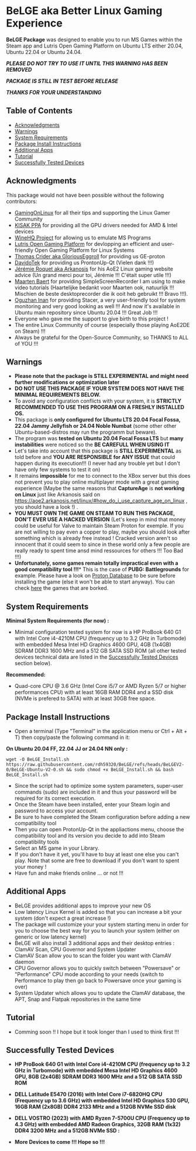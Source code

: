 # BeLGE aka Better Linux Gaming Experience

**BeLGE Package** was designed to enable you to run MS Games within the Steam app and Lutris Open Gaming Platform on Ubuntu LTS either 20.04, Ubuntu 22.04 or Ubuntu 24.04. 

***PLEASE DO NOT TRY TO USE IT UNTIL THIS WARNING HAS BEEN REMOVED***

***PACKAGE IS STILL IN TEST BEFORE RELEASE***

***THANKS FOR YOUR UNDERSTANDING***

## Table of Contents
- [Acknowledgments](#acknowledgments)
- [Warnings](#warnings)
- [System Requirements](#system-requirements)
- [Package Install Instructions](#package-install-instructions)
- [Additional Apps](#additional-apps)
- [Tutorial](#tutorial)
- [Successfully Tested Devices](#successfully-tested-devices)
  
## Acknowledgments

This package would not have been possible without the following contributors:
- [GamingOnLinux](https://www.gamingonlinux.com/) for all their tips and supporting the Linux Gamer Community 
- [KISAK PPA](https://launchpad.net/~kisak/+archive/ubuntu/kisak-mesa) for providing all the GPU drivers needed for AMD & Intel devices
- [WineHQ Project](https://www.winehq.org/about) for allowing us to emulate MS Programs
- [Lutris Open Gaming Platform](https://github.com/lutris) for devlopping an efficient and user-friendly Open Gaming Platform for Linux Systems
- [Thomas Crider aka GloriousEggroll](https://github.com/GloriousEggroll) for providing us GE-proton
- [DavidoTek](https://github.com/DavidoTek) for providing us ProntonUp-Qt (Vielen dank !!!) 
- [Jérémie Roquet aka Arkanosis](https://github.com/Arkanosis) for his AoE2 Linux gaming website advice (Un grand merci pour toi, Jérémie !!! C'était super utile !!!) 
- [Maarten Baert](https://www.maartenbaert.be/simplescreenrecorder/) for providing SimpleScreenRecorder I am using to make video tutorials (Haartelijke bedankt voor Maarten ook, natuurlijk !!! Mischien de beste desktoprecorder die ik ooit heb gebruikt !!! Bravo !!!).
- [Oguzhan Inan](https://github.com/oguzhaninan) for providing Stacer, a very user-friendly tool for system monitoring and very good looking as well !!! And now it's available in Ubuntu main repository since Ubuntu 20.04 !!! Great Job !!!
- Everyone who gave me the support to give birth to this project ! 
- The entire Linux Community of course (especially those playing AoE2DE on Steam) !!!
- Always be grateful for the Open-Source Community, so THANKS to ALL of YOU !!!

## Warnings

- **Please note that the package is STILL EXPERIMENTAL and might need further modifications or optimization later**
- **DO NOT USE THIS PACKAGE IF YOUR SYSTEM DOES NOT HAVE THE MINIMAL REQUIREMENTS BELOW.**
- To avoid any configuration conflicts with your system, it is **STRICTLY RECOMMENDED TO USE THIS PROGRAM ON A FRESHLY INSTALLED OS.**
- This package is **only configured for Ubuntu LTS 20.04 Focal Fossa, 22.04 Jammy Jellyfish or 24.04 Noble Numbat** (some other other Ubuntu-based-distros may run the programm but beware). 
- The program was **tested on Ubuntu 20.04 Focal Fossa LTS** but **many instabilities** were noticed so the **BE CAREFULL WHEN USING IT**
- Let's take into account that this package is **STILL EXPERIMENTAL** as told before and **YOU ARE RESPONSIBLE for ANY ISSUE** that could happen during its execution!!! (I never had any trouble yet but I don't have only few systems to test it on)
- It remains **impossible** for me to connect to the XBox server but this does not prevent you to play online multiplayer mode with a great gaming experience (Maybe the same reasons that **CaptureAge** is **not working on Linux** just like Arkanosis said on https://aoe2.arkanosis.net/linux/#how_do_i_use_capture_age_on_linux , you should have a look !) .
- **YOU MUST OWN THE GAME ON STEAM TO RUN THIS PACKAGE, DON'T EVER USE A HACKED VERSION** (Let's keep in mind that money could be useful for Valve to maintain Steam Proton for exemple. If you are not willing to pay even a copper to play, maybe you should look after something which is already free instead ! Cracked version aren't so innocent that it could seem to since in these world only a few people are really ready to spent time ansd mind ressources for others !!! Too Bad !!!)
- **Unfortunately, some games remain totally impractical even with a good compatibility tool !!!*** This is the case of **PUBG: Battlegrounds** for example. Please have a look on [Proton Database](https://www.protondb.com/) to be sure before installing the game (else it won't be able to start anyway). You can check [here](https://www.protondb.com/explore?sort=fixWanted) the games that are borked.  
## System Requirements

**Minimal System Requirements (for now) :**
- Minimal configuration tested system for now is a HP ProBook 640 G1 with Intel Core i4-4210M CPU (frequency up to 3.2 GHz in Turbomode) with embedded Mesa Intel HD Graphics 4600 GPU, 4GB (1x4GB) SDRAM  DDR3 1600 MHz and a 512 GB SATA SSD ROM (all other tested devices technical data are listed in the [Successfully Tested Devices](#successfully-tested-devices) section below).
   
**Recommended:**
- Quad-core CPU @ 3.6 GHz (Intel Core i5/7 or AMD Ryzen 5/7 or higher performances CPU) with at least 16GB RAM DDR4 and a SSD disk (NVMe is prefered to SATA) with at least 30GB free space.

## Package Install Instructions

- Open a terminal (Type "Terminal" in the application menu or Ctrl + Alt + T) then copy/paste the following command in it:

**On Ubuntu 20.04 FF, 22.04 JJ or 24.04 NN only :**
 
    wget -O BeLGE_Install.sh https://raw.githubusercontent.com/rdh59320/BeLGE/refs/heads/BeLGEV2-0/BeLGE-Ubuntu-V2-0.sh && sudo chmod +x BeLGE_Install.sh && bash BeLGE_Install.sh

    
- Since the script had to optimize some system parameters, super-user commands (sudo) are included in it and thus your password will be required for its correct execution.
- Once the Steam have been installed, enter your Steam login and password to access your account.
- Be sure to have completed the Steam configuration before adding a new compatibility tool
- Then you can open ProtonUp-Qt in the appliactions menu, choose the compatibility tool and its version you decide to add into Steam compatibility tools
- Select an MS game in your Library.
- If you don't have it yet, you'll have to buy at least one else you can't play. Note that some are free to download if you don't want to spent your money !
- Have fun and make friends online ... or not !!!

## Additional Apps
- BeLGE provides additional apps to improve your new OS
- Low latency Linux Kernel is added so that you can increase a bit your system (don't expect a great increase !)
- The package will customize your your system starting menu in order for you to choose the best way for you to launch your system (either on generic or low latency kernel)
- BeLGE will also install 3 additional apps and their desktop entries : ClamAV Scan, CPU Governor and System Updater
- ClamAV Scan allow you to scan the folder you want with ClamAV daemon
- CPU Governor allows you to quickly switch between "Powersave" or "Performance" CPU mode according to your needs (switch to Performance to play then go back to Powersave once your gaming is over)
- System Updater which allows you to update the ClamAV database, the APT, Snap and Flatpak repositories in the same time

## Tutorial
- Comming soon !! I hope but it took longer than I used to think first !!! 

## Successfully Tested Devices

- **HP ProBook 640 G1 with Intel Core i4-4210M CPU (frequency up to 3.2 GHz in Turbomode) with embedded Mesa Intel HD Graphics 4600 GPU, 8GB (2x4GB) SDRAM  DDR3 1600 MHz and a 512 GB SATA SSD ROM**

- **DELL Latitude E5470 (2016) with Intel Core i7-6820HQ CPU (Frequency up to 3.6 GHz) with embedded Intel HD Graphics 530 GPU, 16GB RAM (2x8GB) DDR4 2133 MHz and a 512GB NVMe SSD disk**

- **DELL VOSTRO (2023) with AMD Ryzen 7-5700U CPU (Frequency up to 4.3 GHz) with embedded AMD Radeon Graphics, 32GB RAM (1x32) DDR4 3200 MHz and a 512GB NVMe SSD :**
  
- **More Devices to come  !!! Hope so !!!**

